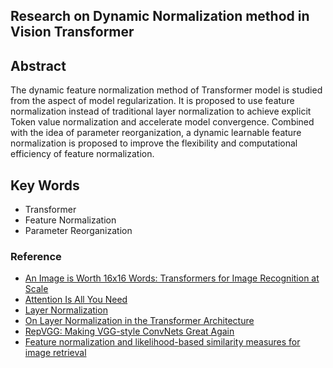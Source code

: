 ## Research on Dynamic Normalization method in Vision Transformer

## Abstract

The dynamic feature normalization method of Transformer model is studied from the aspect of model regularization. It is proposed to use feature normalization instead of traditional layer normalization to achieve explicit Token value normalization and accelerate model convergence. Combined with the idea of parameter reorganization, a dynamic learnable feature normalization is proposed to improve the flexibility and computational efficiency of feature normalization.

## Key Words

- Transformer
- Feature Normalization
- Parameter Reorganization

### Reference

- [An Image is Worth 16x16 Words: Transformers for Image Recognition at Scale](https://arxiv.org/abs/2010.11929)
- [Attention Is All You Need](https://arxiv.org/abs/1706.03762)
- [Layer Normalization](https://arxiv.org/abs/1607.06450)
- [On Layer Normalization in the Transformer Architecture](https://arxiv.org/abs/2002.04745)
- [RepVGG: Making VGG-style ConvNets Great Again](https://arxiv.org/abs/2101.03697)
- [Feature normalization and likelihood-based similarity measures for image retrieval](http://www.cs.bilkent.edu.tr/~saksoy/papers/prletters01_likelihood.pdf)
